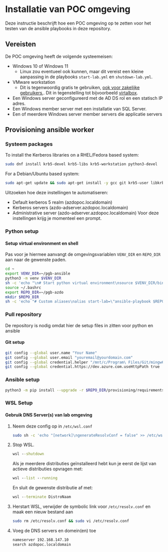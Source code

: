 # Installatie van POC omgeving

Deze instructie beschrijft hoe een POC omgeving op te zetten voor het testen van de ansible playbooks in deze repository.

## Vereisten
De POC omgeving heeft de volgende systeemeisen:
* Windows 10 of Windows 11
  * Linux zou eventueel ook kunnen, maar dit vereist een kleine aanpassing in de playbooks `start-lab.yml` en `shutdown-lab.yml`.
* VMware workstation
  * Dit is tegenwoordig gratis te gebruiken, [ook voor zakelijke gebruikers,](https://blogs.vmware.com/cloud-foundation/2024/11/11/vmware-fusion-and-workstation-are-now-free-for-all-users/). Dit in tegenstelling tot bijvoorbeeld [virtalbox](https://forum.virtualbox.org/wiki/Licensing_FAQ).
* Een Windows server geconfigureerd met de AD DS rol en een statisch IP adres.
* Een Windows member server met een installatie van SQL Server.
* Een of meerdere Windows server member servers die applicatie servers

## Provisioning ansible worker
### Systeem packages

To install the Kerberos libraries on a RHEL/Fedora based system:
```bash
sudo dnf install krb5-devel krb5-libs krb5-workstation python3-devel
```

For a Debian/Ubuntu based system:

```bash
sudo apt-get update && sudo apt-get install -y gcc git krb5-user libkrb5-dev python3 python3-dev python3-pip python3-venv
```

Uitzoeken hoe deze instellingen te automatiseren:
* Default kerberos 5 realm (azdopoc.localdomain)
* Kerberos servers (azdo-adserver.azdopoc.localdomain)
* Administrative server (azdo-adserver.azdopoc.localdomain)
Voor deze instellingen krijg je momenteel een prompt.

### Python setup

#### Setup virtual environment en shell
Pas voor je hiermee aanvangt de omgevingsvariablen `VENV_DIR` en `REPO_DIR` aan naar de gewenste paden.

```bash
cd ~
export VENV_DIR=~/pgb-ansible
python3 -m venv $VENV_DIR
sh -c 'echo "\n# Start python virtual environment\nsource $VENV_DIR/bin/activate" >> ~/.bashrc'
source ~/.bashrc
export REPO_DIR=~/pgb-azdo
mkdir $REPO_DIR
sh -c 'echo "# Custom aliases\nalias start-lab=\"ansible-playbook $REPO_DIR/playbooks/start-lab.yml -i $REPO_DIR/inventory/dev/hosts.yml\"\nalias shutdown-lab=\"ansible-playbook $REPO_DIR/playbooks/shutdown-lab.yml -i $REPO_DIR/inventory/dev/hosts.yml\"" >> ~/.bash_aliases'
```

### Pull repository
De repository is nodig omdat hier de setup files in zitten voor python en ansible

#### Git setup
```bash
git config --global user.name "Your Name"
git config --global user.email "youremail@yourdomain.com"
git config --global credential.helper "/mnt/c/Program\ Files/Git/mingw64/bin/git-credential-manager.exe"
git config --global credential.https://dev.azure.com.useHttpPath true
```

### Ansible setup
```bash
python3 -m pip install --upgrade -r $REPO_DIR/provisioning/requirements.txt
```

### WSL Setup
#### Gebruik DNS Server(s) van lab omgeving

1. Neem deze config op in `/etc/wsl.conf`
   ```bash
   sudo sh -c 'echo "[network]\ngenerateResolvConf = false" >> /etc/wsl.conf'
   ```
2. Stop WSL.
   ```bat
   wsl --shutdown
   ```
   Als je meerdere distributies geïnstalleerd hebt kun je eerst de lijst van actieve distributies opvragen met:
   ```bat
   wsl --list --running
   ```
   En sluit de gewenste distributie af met:
   ```bat
   wsl --terminate DistroNaam
   ```
3. Herstart WSL, verwijder de symbolic link voor `/etc/resolv.conf` en maak een nieuw bestand aan
   ```bash
   sudo rm /etc/resolv.conf && sudo vi /etc/resolv.conf
   ```
4. Voeg de DNS servers en domein(en) toe
   ```bash
   nameserver 192.168.147.10
   search azdopoc.localdomain
   ```